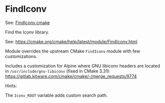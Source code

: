 # FindIconv

See: [FindIconv.cmake](https://github.com/petk/php-build-system/tree/master/cmake/cmake/modules/FindIconv.cmake)

Find the Iconv library.

See: https://cmake.org/cmake/help/latest/module/FindIconv.html

Module overrides the upstream CMake `FindIconv` module with few customizations.

Includes a customization for Alpine where GNU libiconv headers are located in
`/usr/include/gnu-libiconv` (fixed in CMake 3.31):
https://gitlab.kitware.com/cmake/cmake/-/merge_requests/9774

Hints:

The `Iconv_ROOT` variable adds custom search path.
